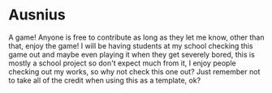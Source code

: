 # Ausnius
A game!
Anyone is free to contribute as long as they let me know, other than that, enjoy the game! I will be having students at my school checking this game out and maybe even playing it when they get severely bored, this is mostly a school project so don't expect much from it, I enjoy people checking out my works, so why not check this one out? Just remember not to take all of the credit when using this as a template, ok?
